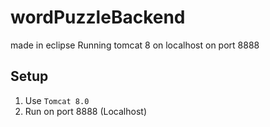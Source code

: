 # wordPuzzleBackend
made in eclipse
Running tomcat 8 on localhost on port 8888


## Setup
1. Use `Tomcat 8.0` 
2. Run on port 8888 (Localhost)
